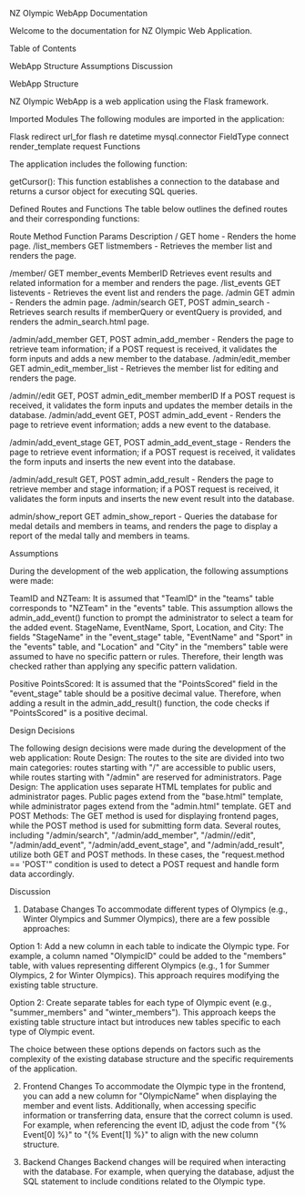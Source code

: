 NZ Olympic WebApp Documentation

Welcome to the documentation for NZ Olympic Web Application.

Table of Contents

WebApp Structure
Assumptions
Discussion

WebApp Structure

NZ Olympic WebApp is a web application using the Flask framework.

Imported Modules
The following modules are imported in the application:

Flask
redirect
url_for
flash
re
datetime
mysql.connector
FieldType
connect
render_template
request
Functions

The application includes the following function:

getCursor(): This function establishes a connection to the database and returns a cursor object for executing SQL queries.

Defined Routes and Functions
The table below outlines the defined routes and their corresponding functions:

Route	Method	Function	Params	Description
/	GET	home	-	Renders the home page.
/list_members	GET	listmembers	-	Retrieves the member list and renders the page.

/member/<MemberID>	GET	member_events	MemberID	Retrieves event results and related information for a member and renders the page.
/list_events	GET	listevents	-	Retrieves the event list and renders the page.
/admin	GET	admin	-	Renders the admin page.
/admin/search	GET, POST	admin_search	-	Retrieves search results if memberQuery or eventQuery is provided, and renders the admin_search.html page.

/admin/add_member	GET, POST	admin_add_member	-	Renders the page to retrieve team information; if a POST request is received, it validates the form inputs and adds a new member to the database.
/admin/edit_member	GET	admin_edit_member_list	-	Retrieves the member list for editing and renders the page.

/admin/<memberID>/edit	GET, POST	admin_edit_member	memberID	If a POST request is received, it validates the form inputs and updates the member details in the database.
/admin/add_event	GET, POST	admin_add_event	-	Renders the page to retrieve event information; adds a new event to the database.

/admin/add_event_stage	GET, POST	admin_add_event_stage	-	Renders the page to retrieve event information; if a POST request is received, it validates the form inputs and inserts the new event into the database.

/admin/add_result	GET, POST	admin_add_result	-	Renders the page to retrieve member and stage information; if a POST request is received, it validates the form inputs and inserts the new event result into the database.

admin/show_report	GET	admin_show_report	-	Queries the database for medal details and members in teams, and renders the page to display a report of the medal tally and members in teams.


Assumptions

During the development of the web application, the following assumptions were made:

TeamID and NZTeam: It is assumed that "TeamID" in the "teams" table corresponds to "NZTeam" in the "events" table. This assumption allows the admin_add_event() function to prompt the administrator to select a team for the added event.
StageName, EventName, Sport, Location, and City: The fields "StageName" in the "event_stage" table, "EventName" and "Sport" in the "events" table, and "Location" and "City" in the "members" table were assumed to have no specific pattern or rules. Therefore, their length was checked rather than applying any specific pattern validation.

Positive PointsScored: It is assumed that the "PointsScored" field in the "event_stage" table should be a positive decimal value. Therefore, when adding a result in the admin_add_result() function, the code checks if "PointsScored" is a positive decimal.

Design Decisions

The following design decisions were made during the development of the web application:
Route Design: The routes to the site are divided into two main categories: routes starting with "/" are accessible to public users, while routes starting with "/admin" are reserved for administrators.
Page Design: The application uses separate HTML templates for public and administrator pages. Public pages extend from the "base.html" template, while administrator pages extend from the "admin.html" template.
GET and POST Methods: The GET method is used for displaying frontend pages, while the POST method is used for submitting form data. Several routes, including "/admin/search", "/admin/add_member", "/admin/<memberID>/edit", "/admin/add_event", "/admin/add_event_stage", and "/admin/add_result", utilize both GET and POST methods. In these cases, the "request.method == 'POST'" condition is used to detect a POST request and handle form data accordingly.

Discussion

1. Database Changes
To accommodate different types of Olympics (e.g., Winter Olympics and Summer Olympics), there are a few possible approaches:

Option 1: Add a new column in each table to indicate the Olympic type. For example, a column named "OlympicID" could be added to the "members" table, with values representing different Olympics (e.g., 1 for Summer Olympics, 2 for Winter Olympics). This approach requires modifying the existing table structure.

Option 2: Create separate tables for each type of Olympic event (e.g., "summer_members" and "winter_members"). This approach keeps the existing table structure intact but introduces new tables specific to each type of Olympic event.

The choice between these options depends on factors such as the complexity of the existing database structure and the specific requirements of the application.

2. Frontend Changes
To accommodate the Olympic type in the frontend, you can add a new column for "OlympicName" when displaying the member and event lists. Additionally, when accessing specific information or transferring data, ensure that the correct column is used. For example, when referencing the event ID, adjust the code from "{% Event[0] %}" to "{% Event[1] %}" to align with the new column structure.

3. Backend Changes
Backend changes will be required when interacting with the database. For example, when querying the database, adjust the SQL statement to include conditions related to the Olympic type. 
